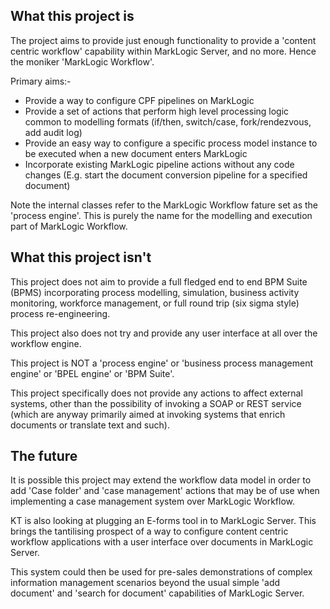 
## What this project is

The project aims to provide just enough functionality to provide a 'content centric workflow' capability within MarkLogic
Server, and no more. Hence the moniker 'MarkLogic Workflow'.

Primary aims:-
- Provide a way to configure CPF pipelines on MarkLogic
- Provide a set of actions that perform high level processing logic common to modelling formats (if/then, switch/case, fork/rendezvous, add audit log)
- Provide an easy way to configure a specific process model instance to be executed when a new document enters MarkLogic
- Incorporate existing MarkLogic pipeline actions without any code changes (E.g. start the document conversion pipeline for a specified document)

Note the internal classes refer to the MarkLogic Workflow fature set as the 'process engine'. This is purely the name
for the modelling and execution part of MarkLogic Workflow.

## What this project isn't

This project does not aim to provide a full fledged end to end BPM Suite (BPMS) incorporating process modelling, simulation,
business activity monitoring, workforce management, or full round trip (six sigma style) process re-engineering.

This project also does not try and provide any user interface at all over the workflow engine.

This project is NOT a 'process engine' or 'business process management engine' or 'BPEL engine' or 'BPM Suite'.

This project specifically does not provide any actions to affect external systems, other than the possibility of
invoking a SOAP or REST service (which are anyway primarily aimed at invoking systems that enrich documents or translate
text and such).

## The future

It is possible this project may extend the workflow data model in order to add 'Case folder' and 'case management'
actions that may be of use when implementing a case management system over MarkLogic Workflow.

KT is also looking at plugging an E-forms tool in to MarkLogic Server. This brings the tantilising prospect of a way
to configure content centric workflow applications with a user interface over documents in MarkLogic Server.

This system could then be used for pre-sales demonstrations of complex information management scenarios beyond the usual
simple 'add document' and 'search for document' capabilities of MarkLogic Server.
